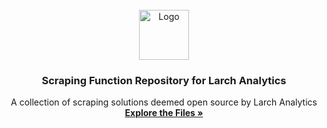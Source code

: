 <!-- PROJECT LOGO -->
<br />
<div align="center">
  <a href="https://github.com/LarchAnalytics/Fintech">
    <img src="images/logo.jpg" alt="Logo" width="80" height="80">
  </a>

<h3 align="center">Scraping Function Repository for Larch Analytics</h3>

  <p align="center">
    A collection of scraping solutions deemed open source by Larch Analytics
    <br />
    <a href="https://github.com/LarchAnalytics/Scraping"><strong>Explore the Files »</strong></a>
    <br />
    <br />

  </p>
</div>
